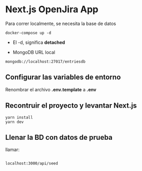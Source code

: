 # Next.js OpenJira App

Para correr localmente, se necesita la base de datos

```
docker-compose up -d
```

- El -d, significa **detached**

- MongoDB URL local

```
mongodb://localhost:27017/entriesdb
```

## Configurar las variables de entorno

Renombrar el archivo **.env.template** a **.env**

## Recontruir el proyecto y levantar Next.js

```
yarn install
yarn dev
```

## Llenar la BD con datos de prueba

llamar:

```

localhost:3000/api/seed

```
